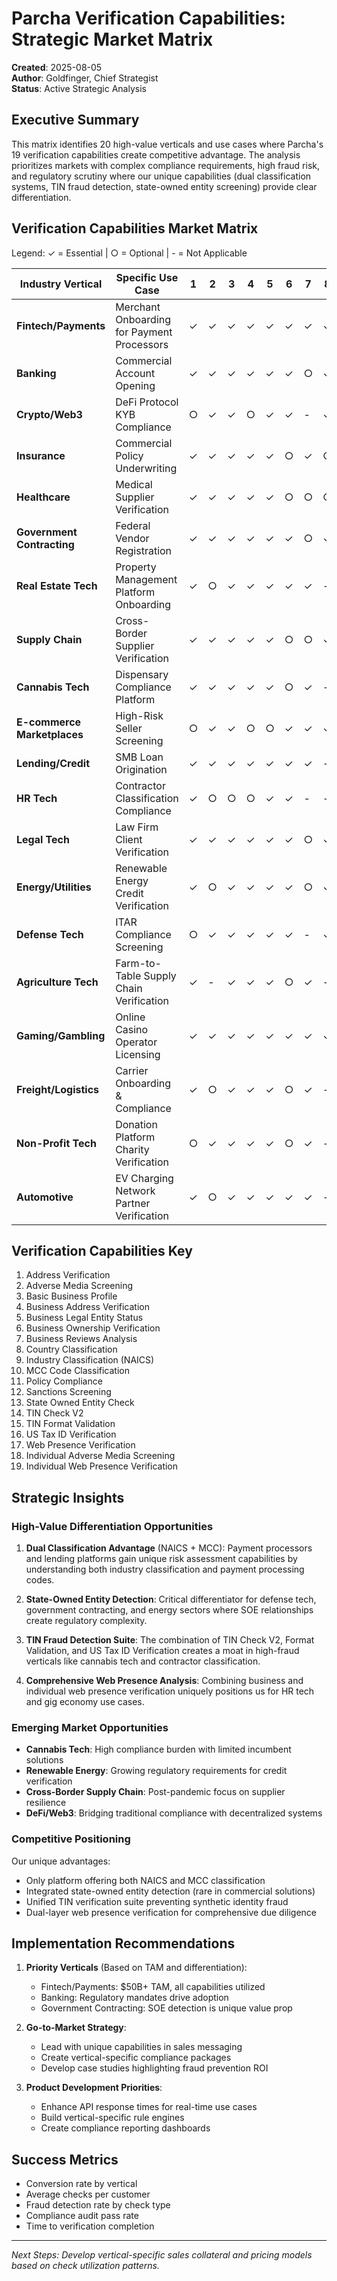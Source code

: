 # Parcha Verification Capabilities: Strategic Market Matrix

**Created**: 2025-08-05  
**Author**: Goldfinger, Chief Strategist  
**Status**: Active Strategic Analysis

## Executive Summary

This matrix identifies 20 high-value verticals and use cases where Parcha's 19 verification capabilities create competitive advantage. The analysis prioritizes markets with complex compliance requirements, high fraud risk, and regulatory scrutiny where our unique capabilities (dual classification systems, TIN fraud detection, state-owned entity screening) provide clear differentiation.

## Verification Capabilities Market Matrix

Legend: ✓ = Essential | ○ = Optional | - = Not Applicable

| Industry Vertical | Specific Use Case | 1 | 2 | 3 | 4 | 5 | 6 | 7 | 8 | 9 | 10 | 11 | 12 | 13 | 14 | 15 | 16 | 17 | 18 | 19 |
|-------------------|-------------------|---|---|---|---|---|---|---|---|---|----|----|----|----|----|----|----|----|----|----| 
| **Fintech/Payments** | Merchant Onboarding for Payment Processors | ✓ | ✓ | ✓ | ✓ | ✓ | ✓ | ✓ | ✓ | ✓ | ✓ | ✓ | ✓ | ✓ | ✓ | ✓ | ✓ | ✓ | ○ | ○ |
| **Banking** | Commercial Account Opening | ✓ | ✓ | ✓ | ✓ | ✓ | ✓ | ○ | ✓ | ✓ | ○ | ✓ | ✓ | ✓ | ✓ | ✓ | ✓ | ✓ | ✓ | ○ |
| **Crypto/Web3** | DeFi Protocol KYB Compliance | ○ | ✓ | ✓ | ○ | ✓ | ✓ | - | ✓ | ○ | - | ✓ | ✓ | ✓ | ○ | ○ | ○ | ✓ | ✓ | ✓ |
| **Insurance** | Commercial Policy Underwriting | ✓ | ✓ | ✓ | ✓ | ✓ | ○ | ✓ | ○ | ✓ | ○ | ✓ | ○ | ○ | ✓ | ✓ | ✓ | ✓ | - | - |
| **Healthcare** | Medical Supplier Verification | ✓ | ✓ | ✓ | ✓ | ✓ | ○ | ○ | ○ | ✓ | ○ | ✓ | ✓ | ○ | ✓ | ✓ | ✓ | ○ | - | - |
| **Government Contracting** | Federal Vendor Registration | ✓ | ✓ | ✓ | ✓ | ✓ | ✓ | ○ | ✓ | ✓ | - | ✓ | ✓ | ✓ | ✓ | ✓ | ✓ | ○ | ○ | - |
| **Real Estate Tech** | Property Management Platform Onboarding | ✓ | ○ | ✓ | ✓ | ✓ | ✓ | ✓ | - | ○ | - | ○ | ○ | - | ✓ | ✓ | ✓ | ✓ | - | - |
| **Supply Chain** | Cross-Border Supplier Verification | ✓ | ✓ | ✓ | ✓ | ✓ | ○ | ○ | ✓ | ✓ | - | ✓ | ✓ | ✓ | ○ | ○ | ○ | ✓ | - | - |
| **Cannabis Tech** | Dispensary Compliance Platform | ✓ | ✓ | ✓ | ✓ | ✓ | ○ | ✓ | - | ✓ | ✓ | ✓ | ○ | - | ✓ | ✓ | ✓ | ✓ | - | - |
| **E-commerce Marketplaces** | High-Risk Seller Screening | ○ | ✓ | ✓ | ○ | ○ | ✓ | ✓ | ✓ | ○ | ✓ | ✓ | ✓ | ○ | - | - | - | ✓ | ○ | ○ |
| **Lending/Credit** | SMB Loan Origination | ✓ | ✓ | ✓ | ✓ | ✓ | ✓ | ✓ | - | ✓ | - | ○ | ○ | - | ✓ | ✓ | ✓ | ✓ | ○ | - |
| **HR Tech** | Contractor Classification Compliance | ✓ | ○ | ○ | ○ | ✓ | ✓ | - | - | ✓ | ○ | ✓ | ○ | - | ✓ | ✓ | ✓ | ○ | ✓ | ✓ |
| **Legal Tech** | Law Firm Client Verification | ✓ | ✓ | ✓ | ✓ | ✓ | ✓ | ○ | ✓ | ○ | - | ✓ | ✓ | ✓ | ○ | ○ | ○ | ○ | ✓ | ○ |
| **Energy/Utilities** | Renewable Energy Credit Verification | ✓ | ○ | ✓ | ✓ | ✓ | ✓ | ○ | ✓ | ✓ | - | ✓ | ✓ | ✓ | ✓ | ✓ | ✓ | ○ | - | - |
| **Defense Tech** | ITAR Compliance Screening | ○ | ✓ | ✓ | ✓ | ✓ | ✓ | - | ✓ | ✓ | - | ✓ | ✓ | ✓ | ○ | ○ | ○ | ○ | ✓ | ○ |
| **Agriculture Tech** | Farm-to-Table Supply Chain Verification | ✓ | - | ✓ | ✓ | ✓ | ○ | ✓ | - | ✓ | - | ○ | ○ | - | ✓ | ✓ | ✓ | ✓ | - | - |
| **Gaming/Gambling** | Online Casino Operator Licensing | ✓ | ✓ | ✓ | ✓ | ✓ | ✓ | ✓ | ✓ | ✓ | ✓ | ✓ | ✓ | ○ | ✓ | ✓ | ✓ | ✓ | ✓ | ○ |
| **Freight/Logistics** | Carrier Onboarding & Compliance | ✓ | ○ | ✓ | ✓ | ✓ | ○ | ✓ | - | ✓ | ✓ | ✓ | ✓ | - | ✓ | ✓ | ✓ | ✓ | - | - |
| **Non-Profit Tech** | Donation Platform Charity Verification | ○ | ✓ | ✓ | ✓ | ✓ | ○ | ✓ | - | - | - | ✓ | ✓ | ○ | ✓ | ✓ | ✓ | ✓ | ○ | ○ |
| **Automotive** | EV Charging Network Partner Verification | ✓ | ○ | ✓ | ✓ | ✓ | ✓ | ✓ | - | ✓ | ✓ | ○ | ○ | ✓ | ✓ | ✓ | ✓ | ✓ | - | - |

## Verification Capabilities Key

1. Address Verification
2. Adverse Media Screening  
3. Basic Business Profile
4. Business Address Verification
5. Business Legal Entity Status
6. Business Ownership Verification
7. Business Reviews Analysis
8. Country Classification
9. Industry Classification (NAICS)
10. MCC Code Classification
11. Policy Compliance
12. Sanctions Screening
13. State Owned Entity Check
14. TIN Check V2
15. TIN Format Validation
16. US Tax ID Verification
17. Web Presence Verification
18. Individual Adverse Media Screening
19. Individual Web Presence Verification

## Strategic Insights

### High-Value Differentiation Opportunities

1. **Dual Classification Advantage** (NAICS + MCC): Payment processors and lending platforms gain unique risk assessment capabilities by understanding both industry classification and payment processing codes.

2. **State-Owned Entity Detection**: Critical differentiator for defense tech, government contracting, and energy sectors where SOE relationships create regulatory complexity.

3. **TIN Fraud Detection Suite**: The combination of TIN Check V2, Format Validation, and US Tax ID Verification creates a moat in high-fraud verticals like cannabis tech and contractor classification.

4. **Comprehensive Web Presence Analysis**: Combining business and individual web presence verification uniquely positions us for HR tech and gig economy use cases.

### Emerging Market Opportunities

- **Cannabis Tech**: High compliance burden with limited incumbent solutions
- **Renewable Energy**: Growing regulatory requirements for credit verification
- **Cross-Border Supply Chain**: Post-pandemic focus on supplier resilience
- **DeFi/Web3**: Bridging traditional compliance with decentralized systems

### Competitive Positioning

Our unique advantages:
- Only platform offering both NAICS and MCC classification
- Integrated state-owned entity detection (rare in commercial solutions)
- Unified TIN verification suite preventing synthetic identity fraud
- Dual-layer web presence verification for comprehensive due diligence

## Implementation Recommendations

1. **Priority Verticals** (Based on TAM and differentiation):
   - Fintech/Payments: $50B+ TAM, all capabilities utilized
   - Banking: Regulatory mandates drive adoption
   - Government Contracting: SOE detection is unique value prop

2. **Go-to-Market Strategy**:
   - Lead with unique capabilities in sales messaging
   - Create vertical-specific compliance packages
   - Develop case studies highlighting fraud prevention ROI

3. **Product Development Priorities**:
   - Enhance API response times for real-time use cases
   - Build vertical-specific rule engines
   - Create compliance reporting dashboards

## Success Metrics

- Conversion rate by vertical
- Average checks per customer
- Fraud detection rate by check type
- Compliance audit pass rate
- Time to verification completion

---

*Next Steps: Develop vertical-specific sales collateral and pricing models based on check utilization patterns.*